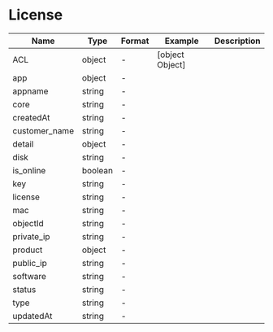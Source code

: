 # License





| Name | Type | Format | Example | Description |
| ---- | ---- | ------ | ------- | ----------- |
| ACL | object |  -  | [object Object] |  |
| app | object |  -  |  |  |
| appname | string |  -  |  |  |
| core | string |  -  |  |  |
| createdAt | string |  -  |  |  |
| customer_name | string |  -  |  |  |
| detail | object |  -  |  |  |
| disk | string |  -  |  |  |
| is_online | boolean |  -  |  |  |
| key | string |  -  |  |  |
| license | string |  -  |  |  |
| mac | string |  -  |  |  |
| objectId | string |  -  |  |  |
| private_ip | string |  -  |  |  |
| product | object |  -  |  |  |
| public_ip | string |  -  |  |  |
| software | string |  -  |  |  |
| status | string |  -  |  |  |
| type | string |  -  |  |  |
| updatedAt | string |  -  |  |  |

